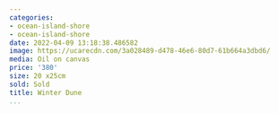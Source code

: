 ```yaml
---
categories:
- ocean-island-shore
- ocean-island-shore
date: 2022-04-09 13:18:38.486582
image: https://ucarecdn.com/3a028489-d478-46e6-80d7-61b664a3dbd6/
media: Oil on canvas
price: '380'
size: 20 x25cm
sold: Sold
title: Winter Dune
...
```

